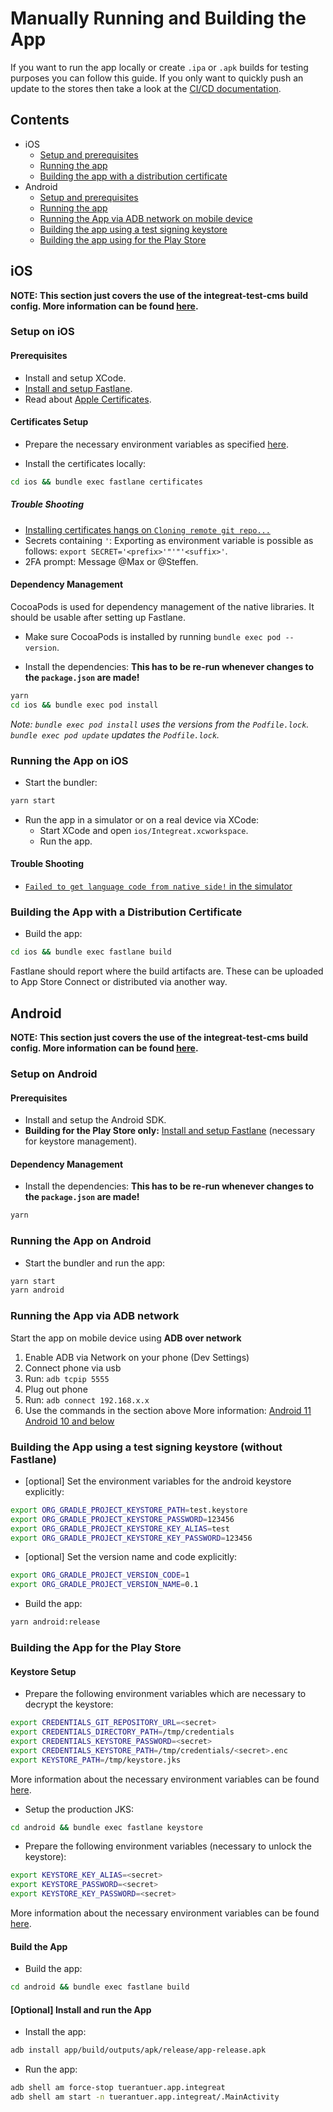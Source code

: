 # Manually Running and Building the App

If you want to run the app locally or create `.ipa` or `.apk` builds for testing purposes you can follow this guide. If
you only want to quickly push an update to the stores then take a look at
the [CI/CD documentation](../../docs/cicd.md#triggering-a-delivery-using-the-ci).

## Contents

- iOS
    - [Setup and prerequisites](#setup-on-ios)
    - [Running the app](#running-the-app-on-ios)
    - [Building the app with a distribution certificate](#building-the-app-with-a-distribution-certificate)
- Android
    - [Setup and prerequisites](#setup-on-android)
    - [Running the app](#running-the-app-on-android)
    - [Running the App via ADB network on mobile device](#running-the-app-via-adb-network)
    - [Building the app using a test signing keystore](#building-the-app-using-a-test-signing-keystore-without-fastlane)
    - [Building the app using for the Play Store](#building-the-app-for-the-play-store)

## iOS

**NOTE: This section just covers the use of the integreat-test-cms build config. More information can be
found [here](build-configs.md).**

### Setup on iOS

#### Prerequisites

- Install and setup XCode.
- [Install and setup Fastlane](../../docs/cicd.md#fastlane-setup).
- Read about [Apple Certificates](apple-certifcates.md).

#### Certificates Setup

- Prepare the necessary environment variables as
  specified [here](../../docs/cicd.md#environment-variables-and-dependencies).

- Install the certificates locally:

```bash
cd ios && bundle exec fastlane certificates
```

##### Trouble Shooting

- [Installing certificates hangs on `Cloning remote git repo...`](troubleshooting.md#bundle-exec-fastlane-certificates-hangs-on-cloning-remote-git-repo)
- Secrets containing `'`: Exporting as environment variable is possible as
  follows: `export SECRET='<prefix>'"'"'<suffix>'`.
- 2FA prompt: Message @Max or @Steffen.

#### Dependency Management

CocoaPods is used for dependency management of the native libraries. It should be usable after setting up Fastlane.

- Make sure CocoaPods is installed by running `bundle exec pod --version`.

- Install the dependencies:
  **This has to be re-run whenever changes to the `package.json` are made!**

```bash
yarn
cd ios && bundle exec pod install
```

_Note: `bundle exec pod install` uses the versions from the `Podfile.lock`.
`bundle exec pod update` updates the `Podfile.lock`._

### Running the App on iOS

- Start the bundler:

```bash
yarn start
```

- Run the app in a simulator or on a real device via XCode:
    - Start XCode and open `ios/Integreat.xcworkspace`.
    - Run the app.

#### Trouble Shooting

- [`Failed to get language code from native side!` in the simulator](troubleshooting.md#failed-to-get-language-code-from-native-side-in-the-simulator)

### Building the App with a Distribution Certificate

- Build the app:

```bash
cd ios && bundle exec fastlane build
```

Fastlane should report where the build artifacts are. These can be uploaded to App Store Connect or distributed via
another way.

## Android

**NOTE: This section just covers the use of the integreat-test-cms build config. More information can be
found [here](build-configs.md).**

### Setup on Android

#### Prerequisites

- Install and setup the Android SDK.
- **Building for the Play Store only:** [Install and setup Fastlane](../../docs/cicd.md#fastlane-setup) (necessary for
  keystore management).

#### Dependency Management

- Install the dependencies:
  **This has to be re-run whenever changes to the `package.json` are made!**

```bash
yarn
```

### Running the App on Android

- Start the bundler and run the app:

```bash
yarn start
yarn android
```

### Running the App via ADB network

Start the app on mobile device using **ADB over network**

1. Enable ADB via Network on your phone (Dev Settings)
2. Connect phone via usb
3. Run: `adb tcpip 5555`
4. Plug out phone
5. Run: `adb connect 192.168.x.x`
6. Use the commands in the section above More
   information:  [Android 11](https://developer.android.com/studio/command-line/adb#connect-to-a-device-over-wi-fi-android-11+) [Android 10 and below](https://developer.android.com/studio/command-line/adb#wireless)

### Building the App using a test signing keystore (without Fastlane)

- [optional] Set the environment variables for the android keystore explicitly:

```bash
export ORG_GRADLE_PROJECT_KEYSTORE_PATH=test.keystore
export ORG_GRADLE_PROJECT_KEYSTORE_PASSWORD=123456
export ORG_GRADLE_PROJECT_KEYSTORE_KEY_ALIAS=test
export ORG_GRADLE_PROJECT_KEYSTORE_KEY_PASSWORD=123456
```

- [optional] Set the version name and code explicitly:

```bash
export ORG_GRADLE_PROJECT_VERSION_CODE=1
export ORG_GRADLE_PROJECT_VERSION_NAME=0.1
```

- Build the app:

```bash
yarn android:release
```

### Building the App for the Play Store

#### Keystore Setup

- Prepare the following environment variables which are necessary to decrypt the keystore:

```bash
export CREDENTIALS_GIT_REPOSITORY_URL=<secret>
export CREDENTIALS_DIRECTORY_PATH=/tmp/credentials
export CREDENTIALS_KEYSTORE_PASSWORD=<secret>
export CREDENTIALS_KEYSTORE_PATH=/tmp/credentials/<secret>.enc
export KEYSTORE_PATH=/tmp/keystore.jks
```

More information about the necessary environment variables can be
found [here](../../docs/cicd.md#environment-variables-and-dependencies).

- Setup the production JKS:

```bash
cd android && bundle exec fastlane keystore
```

- Prepare the following environment variables (necessary to unlock the keystore):

```bash
export KEYSTORE_KEY_ALIAS=<secret>
export KEYSTORE_PASSWORD=<secret>
export KEYSTORE_KEY_PASSWORD=<secret>
```

More information about the necessary environment variables can be
found [here](../../docs/cicd.md#environment-variables-and-dependencies).

#### Build the App

- Build the app:

```bash
cd android && bundle exec fastlane build
```

#### \[Optional\] Install and run the App

- Install the app:

```bash
adb install app/build/outputs/apk/release/app-release.apk
```

- Run the app:

```bash
adb shell am force-stop tuerantuer.app.integreat
adb shell am start -n tuerantuer.app.integreat/.MainActivity
```
